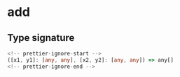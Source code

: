 # add

## Type signature

```typescript
<!-- prettier-ignore-start -->
([x1, y1]: [any, any], [x2, y2]: [any, any]) => any[]
<!-- prettier-ignore-end -->
```
